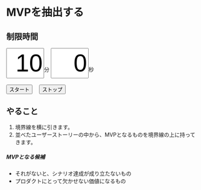 # MVPを抽出する

## 制限時間

<form name="timer">
  <input type="text" maxlength="2" value="10" style="font-size:48pt;width:100px;text-align:right">分
  <input type="text" maxlength="2" value="0" style="font-size:48pt;width:100px;text-align:right">秒
  <br><br>
  <input type="button" value="スタート" onclick="cntStart()">　
  <input type="button" value="ストップ" onclick="cntStop()">
</form>

## やること

1. 境界線を横に引きます。
1. 並べたユーザーストーリーの中から、MVPとなるものを境界線の上に持ってきます。

##### MVPとなる候補

* それがないと、シナリオ達成が成り立たないもの
* プロダクトにとって欠かせない価値になるもの

<script type="text/javascript" src="../js/timer.js"></script>
